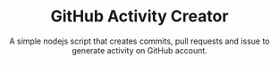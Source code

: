 <h1 align="center">GitHub Activity Creator</h1>
<p align="center">A simple nodejs script that creates commits, pull requests and issue to generate activity on GitHub account.</p>
